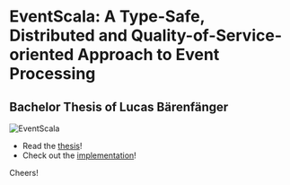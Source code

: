 # EventScala: A Type-Safe, Distributed and Quality-of-Service-oriented Approach to Event Processing

## Bachelor Thesis of Lucas Bärenfänger

![EventScala](images/logo.png)

+ Read the [thesis](thesis.pdf)!
+ Check out the [implementation](implementation)!

Cheers!
